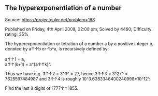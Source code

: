 The hyperexponentiation of a number
-----------------------------------

Source: https://projecteuler.net/problem=188

Published on Friday, 4th April 2008, 02:00 pm; Solved by 4490;
Difficulty rating: 35%

The hyperexponentiation or tetration of a number a by a positive integer
b, denoted by a↑↑b or ^b^a, is recursively defined by:\
\
 a↑↑1 = a,\
 a↑↑(k+1) = a^(a↑↑k)^.

Thus we have e.g. 3↑↑2 = 3^3^ = 27, hence 3↑↑3 = 3^27^ = 7625597484987
and 3↑↑4 is roughly 10^3.6383346400240996\*10\^12^.

Find the last 8 digits of 1777↑↑1855.
